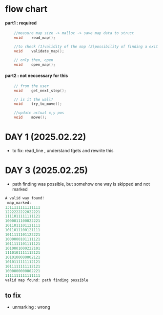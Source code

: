 # flow chart

#### part1 : required
```c
	//measure map size -> malloc -> save map data to struct
	void	read_map();

	//to check (1)validity of the map (2)possibility of finding a exit
	void	validate_map();

	// only then, open
	void	open_map();
```

#### part2 : not neccessary for this
```c
	// from the user
	void	get_next_step();

	// is it the wall?
	void	try_to_move();

	//update actual x,y pos
	void	move();
```


# DAY 1 (2025.02.22)
- to fix: read_line , understand fgets and rewrite this

# DAY 3 (2025.02.25)
- path finding was possible, but somehow one way is skipped and not marked
```c
A valid way found!
 map_marked:
1311111111111111
1222222222022221
1111011111111121
1000011100022221
1011011101121111
1011011100121111
1011111101122221
1000000101111121
1011111101111121
1010001000222101
1110101111112121
1010100000002121
1010111111112121
1011111111112121
1000000000002221
1111111111111111
valid map found: path finding possible
```

## to fix

- unmarking : wrong